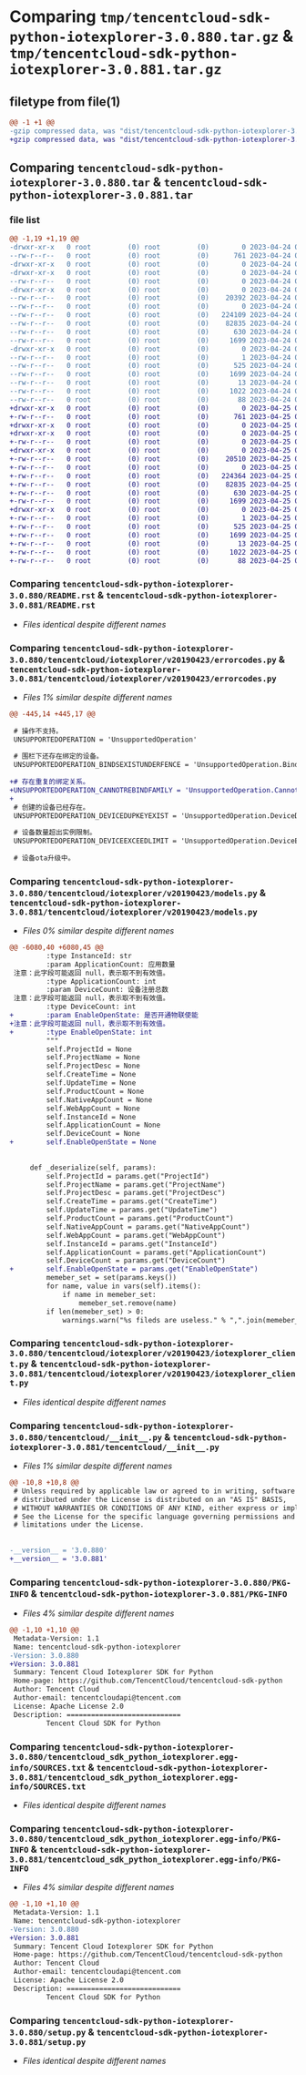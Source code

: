 # Comparing `tmp/tencentcloud-sdk-python-iotexplorer-3.0.880.tar.gz` & `tmp/tencentcloud-sdk-python-iotexplorer-3.0.881.tar.gz`

## filetype from file(1)

```diff
@@ -1 +1 @@
-gzip compressed data, was "dist/tencentcloud-sdk-python-iotexplorer-3.0.880.tar", last modified: Mon Apr 24 03:11:52 2023, max compression
+gzip compressed data, was "dist/tencentcloud-sdk-python-iotexplorer-3.0.881.tar", last modified: Tue Apr 25 00:43:13 2023, max compression
```

## Comparing `tencentcloud-sdk-python-iotexplorer-3.0.880.tar` & `tencentcloud-sdk-python-iotexplorer-3.0.881.tar`

### file list

```diff
@@ -1,19 +1,19 @@
-drwxr-xr-x   0 root         (0) root         (0)        0 2023-04-24 03:11:52.000000 tencentcloud-sdk-python-iotexplorer-3.0.880/
--rw-r--r--   0 root         (0) root         (0)      761 2023-04-24 03:11:51.000000 tencentcloud-sdk-python-iotexplorer-3.0.880/README.rst
-drwxr-xr-x   0 root         (0) root         (0)        0 2023-04-24 03:11:52.000000 tencentcloud-sdk-python-iotexplorer-3.0.880/tencentcloud/
-drwxr-xr-x   0 root         (0) root         (0)        0 2023-04-24 03:11:52.000000 tencentcloud-sdk-python-iotexplorer-3.0.880/tencentcloud/iotexplorer/
--rw-r--r--   0 root         (0) root         (0)        0 2023-04-24 03:11:51.000000 tencentcloud-sdk-python-iotexplorer-3.0.880/tencentcloud/iotexplorer/__init__.py
-drwxr-xr-x   0 root         (0) root         (0)        0 2023-04-24 03:11:52.000000 tencentcloud-sdk-python-iotexplorer-3.0.880/tencentcloud/iotexplorer/v20190423/
--rw-r--r--   0 root         (0) root         (0)    20392 2023-04-24 03:11:51.000000 tencentcloud-sdk-python-iotexplorer-3.0.880/tencentcloud/iotexplorer/v20190423/errorcodes.py
--rw-r--r--   0 root         (0) root         (0)        0 2023-04-24 03:11:51.000000 tencentcloud-sdk-python-iotexplorer-3.0.880/tencentcloud/iotexplorer/v20190423/__init__.py
--rw-r--r--   0 root         (0) root         (0)   224109 2023-04-24 03:11:51.000000 tencentcloud-sdk-python-iotexplorer-3.0.880/tencentcloud/iotexplorer/v20190423/models.py
--rw-r--r--   0 root         (0) root         (0)    82835 2023-04-24 03:11:51.000000 tencentcloud-sdk-python-iotexplorer-3.0.880/tencentcloud/iotexplorer/v20190423/iotexplorer_client.py
--rw-r--r--   0 root         (0) root         (0)      630 2023-04-24 03:11:51.000000 tencentcloud-sdk-python-iotexplorer-3.0.880/tencentcloud/__init__.py
--rw-r--r--   0 root         (0) root         (0)     1699 2023-04-24 03:11:52.000000 tencentcloud-sdk-python-iotexplorer-3.0.880/PKG-INFO
-drwxr-xr-x   0 root         (0) root         (0)        0 2023-04-24 03:11:52.000000 tencentcloud-sdk-python-iotexplorer-3.0.880/tencentcloud_sdk_python_iotexplorer.egg-info/
--rw-r--r--   0 root         (0) root         (0)        1 2023-04-24 03:11:52.000000 tencentcloud-sdk-python-iotexplorer-3.0.880/tencentcloud_sdk_python_iotexplorer.egg-info/dependency_links.txt
--rw-r--r--   0 root         (0) root         (0)      525 2023-04-24 03:11:52.000000 tencentcloud-sdk-python-iotexplorer-3.0.880/tencentcloud_sdk_python_iotexplorer.egg-info/SOURCES.txt
--rw-r--r--   0 root         (0) root         (0)     1699 2023-04-24 03:11:52.000000 tencentcloud-sdk-python-iotexplorer-3.0.880/tencentcloud_sdk_python_iotexplorer.egg-info/PKG-INFO
--rw-r--r--   0 root         (0) root         (0)       13 2023-04-24 03:11:52.000000 tencentcloud-sdk-python-iotexplorer-3.0.880/tencentcloud_sdk_python_iotexplorer.egg-info/top_level.txt
--rw-r--r--   0 root         (0) root         (0)     1022 2023-04-24 03:11:51.000000 tencentcloud-sdk-python-iotexplorer-3.0.880/setup.py
--rw-r--r--   0 root         (0) root         (0)       88 2023-04-24 03:11:52.000000 tencentcloud-sdk-python-iotexplorer-3.0.880/setup.cfg
+drwxr-xr-x   0 root         (0) root         (0)        0 2023-04-25 00:43:13.000000 tencentcloud-sdk-python-iotexplorer-3.0.881/
+-rw-r--r--   0 root         (0) root         (0)      761 2023-04-25 00:43:13.000000 tencentcloud-sdk-python-iotexplorer-3.0.881/README.rst
+drwxr-xr-x   0 root         (0) root         (0)        0 2023-04-25 00:43:13.000000 tencentcloud-sdk-python-iotexplorer-3.0.881/tencentcloud/
+drwxr-xr-x   0 root         (0) root         (0)        0 2023-04-25 00:43:13.000000 tencentcloud-sdk-python-iotexplorer-3.0.881/tencentcloud/iotexplorer/
+-rw-r--r--   0 root         (0) root         (0)        0 2023-04-25 00:43:13.000000 tencentcloud-sdk-python-iotexplorer-3.0.881/tencentcloud/iotexplorer/__init__.py
+drwxr-xr-x   0 root         (0) root         (0)        0 2023-04-25 00:43:13.000000 tencentcloud-sdk-python-iotexplorer-3.0.881/tencentcloud/iotexplorer/v20190423/
+-rw-r--r--   0 root         (0) root         (0)    20510 2023-04-25 00:43:13.000000 tencentcloud-sdk-python-iotexplorer-3.0.881/tencentcloud/iotexplorer/v20190423/errorcodes.py
+-rw-r--r--   0 root         (0) root         (0)        0 2023-04-25 00:43:13.000000 tencentcloud-sdk-python-iotexplorer-3.0.881/tencentcloud/iotexplorer/v20190423/__init__.py
+-rw-r--r--   0 root         (0) root         (0)   224364 2023-04-25 00:43:13.000000 tencentcloud-sdk-python-iotexplorer-3.0.881/tencentcloud/iotexplorer/v20190423/models.py
+-rw-r--r--   0 root         (0) root         (0)    82835 2023-04-25 00:43:13.000000 tencentcloud-sdk-python-iotexplorer-3.0.881/tencentcloud/iotexplorer/v20190423/iotexplorer_client.py
+-rw-r--r--   0 root         (0) root         (0)      630 2023-04-25 00:43:13.000000 tencentcloud-sdk-python-iotexplorer-3.0.881/tencentcloud/__init__.py
+-rw-r--r--   0 root         (0) root         (0)     1699 2023-04-25 00:43:13.000000 tencentcloud-sdk-python-iotexplorer-3.0.881/PKG-INFO
+drwxr-xr-x   0 root         (0) root         (0)        0 2023-04-25 00:43:13.000000 tencentcloud-sdk-python-iotexplorer-3.0.881/tencentcloud_sdk_python_iotexplorer.egg-info/
+-rw-r--r--   0 root         (0) root         (0)        1 2023-04-25 00:43:13.000000 tencentcloud-sdk-python-iotexplorer-3.0.881/tencentcloud_sdk_python_iotexplorer.egg-info/dependency_links.txt
+-rw-r--r--   0 root         (0) root         (0)      525 2023-04-25 00:43:13.000000 tencentcloud-sdk-python-iotexplorer-3.0.881/tencentcloud_sdk_python_iotexplorer.egg-info/SOURCES.txt
+-rw-r--r--   0 root         (0) root         (0)     1699 2023-04-25 00:43:13.000000 tencentcloud-sdk-python-iotexplorer-3.0.881/tencentcloud_sdk_python_iotexplorer.egg-info/PKG-INFO
+-rw-r--r--   0 root         (0) root         (0)       13 2023-04-25 00:43:13.000000 tencentcloud-sdk-python-iotexplorer-3.0.881/tencentcloud_sdk_python_iotexplorer.egg-info/top_level.txt
+-rw-r--r--   0 root         (0) root         (0)     1022 2023-04-25 00:43:13.000000 tencentcloud-sdk-python-iotexplorer-3.0.881/setup.py
+-rw-r--r--   0 root         (0) root         (0)       88 2023-04-25 00:43:13.000000 tencentcloud-sdk-python-iotexplorer-3.0.881/setup.cfg
```

### Comparing `tencentcloud-sdk-python-iotexplorer-3.0.880/README.rst` & `tencentcloud-sdk-python-iotexplorer-3.0.881/README.rst`

 * *Files identical despite different names*

### Comparing `tencentcloud-sdk-python-iotexplorer-3.0.880/tencentcloud/iotexplorer/v20190423/errorcodes.py` & `tencentcloud-sdk-python-iotexplorer-3.0.881/tencentcloud/iotexplorer/v20190423/errorcodes.py`

 * *Files 1% similar despite different names*

```diff
@@ -445,14 +445,17 @@
 
 # 操作不支持。
 UNSUPPORTEDOPERATION = 'UnsupportedOperation'
 
 # 围栏下还存在绑定的设备。
 UNSUPPORTEDOPERATION_BINDSEXISTUNDERFENCE = 'UnsupportedOperation.BindsExistUnderFence'
 
+# 存在重复的绑定关系。
+UNSUPPORTEDOPERATION_CANNOTREBINDFAMILY = 'UnsupportedOperation.CannotReBindFamily'
+
 # 创建的设备已经存在。
 UNSUPPORTEDOPERATION_DEVICEDUPKEYEXIST = 'UnsupportedOperation.DeviceDupKeyExist'
 
 # 设备数量超出实例限制。
 UNSUPPORTEDOPERATION_DEVICEEXCEEDLIMIT = 'UnsupportedOperation.DeviceExceedLimit'
 
 # 设备ota升级中。
```

### Comparing `tencentcloud-sdk-python-iotexplorer-3.0.880/tencentcloud/iotexplorer/v20190423/models.py` & `tencentcloud-sdk-python-iotexplorer-3.0.881/tencentcloud/iotexplorer/v20190423/models.py`

 * *Files 0% similar despite different names*

```diff
@@ -6080,40 +6080,45 @@
         :type InstanceId: str
         :param ApplicationCount: 应用数量
 注意：此字段可能返回 null，表示取不到有效值。
         :type ApplicationCount: int
         :param DeviceCount: 设备注册总数
 注意：此字段可能返回 null，表示取不到有效值。
         :type DeviceCount: int
+        :param EnableOpenState: 是否开通物联使能
+注意：此字段可能返回 null，表示取不到有效值。
+        :type EnableOpenState: int
         """
         self.ProjectId = None
         self.ProjectName = None
         self.ProjectDesc = None
         self.CreateTime = None
         self.UpdateTime = None
         self.ProductCount = None
         self.NativeAppCount = None
         self.WebAppCount = None
         self.InstanceId = None
         self.ApplicationCount = None
         self.DeviceCount = None
+        self.EnableOpenState = None
 
 
     def _deserialize(self, params):
         self.ProjectId = params.get("ProjectId")
         self.ProjectName = params.get("ProjectName")
         self.ProjectDesc = params.get("ProjectDesc")
         self.CreateTime = params.get("CreateTime")
         self.UpdateTime = params.get("UpdateTime")
         self.ProductCount = params.get("ProductCount")
         self.NativeAppCount = params.get("NativeAppCount")
         self.WebAppCount = params.get("WebAppCount")
         self.InstanceId = params.get("InstanceId")
         self.ApplicationCount = params.get("ApplicationCount")
         self.DeviceCount = params.get("DeviceCount")
+        self.EnableOpenState = params.get("EnableOpenState")
         memeber_set = set(params.keys())
         for name, value in vars(self).items():
             if name in memeber_set:
                 memeber_set.remove(name)
         if len(memeber_set) > 0:
             warnings.warn("%s fileds are useless." % ",".join(memeber_set))
```

### Comparing `tencentcloud-sdk-python-iotexplorer-3.0.880/tencentcloud/iotexplorer/v20190423/iotexplorer_client.py` & `tencentcloud-sdk-python-iotexplorer-3.0.881/tencentcloud/iotexplorer/v20190423/iotexplorer_client.py`

 * *Files identical despite different names*

### Comparing `tencentcloud-sdk-python-iotexplorer-3.0.880/tencentcloud/__init__.py` & `tencentcloud-sdk-python-iotexplorer-3.0.881/tencentcloud/__init__.py`

 * *Files 1% similar despite different names*

```diff
@@ -10,8 +10,8 @@
 # Unless required by applicable law or agreed to in writing, software
 # distributed under the License is distributed on an "AS IS" BASIS,
 # WITHOUT WARRANTIES OR CONDITIONS OF ANY KIND, either express or implied.
 # See the License for the specific language governing permissions and
 # limitations under the License.
 
 
-__version__ = '3.0.880'
+__version__ = '3.0.881'
```

### Comparing `tencentcloud-sdk-python-iotexplorer-3.0.880/PKG-INFO` & `tencentcloud-sdk-python-iotexplorer-3.0.881/PKG-INFO`

 * *Files 4% similar despite different names*

```diff
@@ -1,10 +1,10 @@
 Metadata-Version: 1.1
 Name: tencentcloud-sdk-python-iotexplorer
-Version: 3.0.880
+Version: 3.0.881
 Summary: Tencent Cloud Iotexplorer SDK for Python
 Home-page: https://github.com/TencentCloud/tencentcloud-sdk-python
 Author: Tencent Cloud
 Author-email: tencentcloudapi@tencent.com
 License: Apache License 2.0
 Description: ============================
         Tencent Cloud SDK for Python
```

### Comparing `tencentcloud-sdk-python-iotexplorer-3.0.880/tencentcloud_sdk_python_iotexplorer.egg-info/SOURCES.txt` & `tencentcloud-sdk-python-iotexplorer-3.0.881/tencentcloud_sdk_python_iotexplorer.egg-info/SOURCES.txt`

 * *Files identical despite different names*

### Comparing `tencentcloud-sdk-python-iotexplorer-3.0.880/tencentcloud_sdk_python_iotexplorer.egg-info/PKG-INFO` & `tencentcloud-sdk-python-iotexplorer-3.0.881/tencentcloud_sdk_python_iotexplorer.egg-info/PKG-INFO`

 * *Files 4% similar despite different names*

```diff
@@ -1,10 +1,10 @@
 Metadata-Version: 1.1
 Name: tencentcloud-sdk-python-iotexplorer
-Version: 3.0.880
+Version: 3.0.881
 Summary: Tencent Cloud Iotexplorer SDK for Python
 Home-page: https://github.com/TencentCloud/tencentcloud-sdk-python
 Author: Tencent Cloud
 Author-email: tencentcloudapi@tencent.com
 License: Apache License 2.0
 Description: ============================
         Tencent Cloud SDK for Python
```

### Comparing `tencentcloud-sdk-python-iotexplorer-3.0.880/setup.py` & `tencentcloud-sdk-python-iotexplorer-3.0.881/setup.py`

 * *Files identical despite different names*

